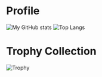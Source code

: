 # Profile
![My GitHub stats](https://github-readme-stats.vercel.app/api?username=mini-ware&show_icons=true&theme=monokai)
![Top Langs](https://github-readme-stats.vercel.app/api/top-langs/?username=mini-ware&theme=monokai&layout=compact)</br>
# Trophy Collection
![Trophy](https://github-profile-trophy.vercel.app/?username=mini-ware&theme=monokai&row=1&margin-w=5)
